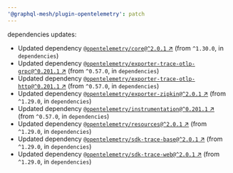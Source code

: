```yaml
---
'@graphql-mesh/plugin-opentelemetry': patch
---
```


dependencies updates: 

- Updated dependency [`@opentelemetry/core@^2.0.1` ↗︎](https://www.npmjs.com/package/@opentelemetry/core/v/2.0.1) (from `^1.30.0`, in `dependencies`)
- Updated dependency [`@opentelemetry/exporter-trace-otlp-grpc@^0.201.1` ↗︎](https://www.npmjs.com/package/@opentelemetry/exporter-trace-otlp-grpc/v/0.201.1) (from `^0.57.0`, in `dependencies`)
- Updated dependency [`@opentelemetry/exporter-trace-otlp-http@^0.201.1` ↗︎](https://www.npmjs.com/package/@opentelemetry/exporter-trace-otlp-http/v/0.201.1) (from `^0.57.0`, in `dependencies`)
- Updated dependency [`@opentelemetry/exporter-zipkin@^2.0.1` ↗︎](https://www.npmjs.com/package/@opentelemetry/exporter-zipkin/v/2.0.1) (from `^1.29.0`, in `dependencies`)
- Updated dependency [`@opentelemetry/instrumentation@^0.201.1` ↗︎](https://www.npmjs.com/package/@opentelemetry/instrumentation/v/0.201.1) (from `^0.57.0`, in `dependencies`)
- Updated dependency [`@opentelemetry/resources@^2.0.1` ↗︎](https://www.npmjs.com/package/@opentelemetry/resources/v/2.0.1) (from `^1.29.0`, in `dependencies`)
- Updated dependency [`@opentelemetry/sdk-trace-base@^2.0.1` ↗︎](https://www.npmjs.com/package/@opentelemetry/sdk-trace-base/v/2.0.1) (from `^1.29.0`, in `dependencies`)
- Updated dependency [`@opentelemetry/sdk-trace-web@^2.0.1` ↗︎](https://www.npmjs.com/package/@opentelemetry/sdk-trace-web/v/2.0.1) (from `^1.29.0`, in `dependencies`)
